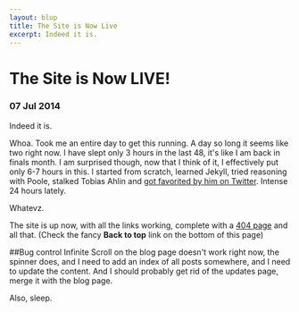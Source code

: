 ```yaml
---
layout: blup
title: The Site is Now Live
excerpt: Indeed it is.
---
```

# The Site is Now LIVE!

### 07 Jul 2014

Indeed it is.

Whoa. Took me an entire day to get this running. A day so long it seems like two right now. I have slept only 3 hours in the last 48, it's like I am back in finals month. I am surprised though, now that I think of it, I effectively put only 6-7 hours in this. I started from scratch, learned Jekyll, tried reasoning with Poole, stalked Tobias Ahlin and [got favorited by him on Twitter](https://twitter.com/gurjotsidhu/status/485564287088209920). Intense 24 hours lately.

Whatevz.

The site is up now, with all the links working, complete with a [404 page](/404.html) and all that. (Check the fancy **Back to top** link on the bottom of this page)

##Bug control
Infinite Scroll on the blog page doesn't work right now, the spinner does, and I need to add an index of all posts somewhere, and I need to update the content. And I should probably get rid of the updates page, merge it with the blog page.

Also, sleep.
